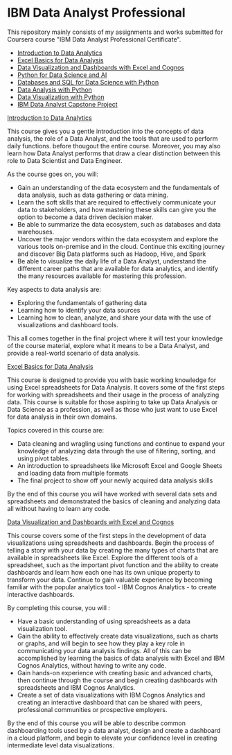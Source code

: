 # IBM Data Analyst Professional



This repository mainly consists of my assignments and works submitted for Coursera course "IBM Data Analyst Professional Certificate".

  -  [Introduction to Data Analytics](https://www.coursera.org/learn/introduction-to-data-analytics?specialization=ibm-data-analyst)
  -  [Excel Basics for Data Analysis](https://www.coursera.org/learn/excel-basics-data-analysis-ibm?specialization=ibm-data-analyst)
  -  [Data Visualization and Dashboards with Excel and Cognos](https://www.coursera.org/learn/data-visualization-dashboards-excel-cognos?specialization=ibm-data-analyst)
  -  [Python for Data Science and AI](https://www.coursera.org/learn/python-for-applied-data-science-ai?specialization=ibm-data-analyst)
  -  [Databases and SQL for Data Science with Python](https://www.coursera.org/learn/sql-data-science)
  -  [Data Analysis with Python](https://www.coursera.org/learn/data-analysis-with-python)
  -  [Data Visualization with Python](https://www.coursera.org/learn/python-for-data-visualization)
  -  [IBM Data Analyst Capstone Project](https://www.coursera.org/learn/ibm-data-analyst-capstone-project)
  

[Introduction to Data Analytics](https://www.coursera.org/learn/introduction-to-data-analytics?specialization=ibm-data-analyst)

This course gives you a gentle introduction into the concepts of data analysis, the role of a Data Analyst, and the tools that are used to perform daily functions. before thougout the entire course. Moreover, you may also learn how Data Analyst performs that draw a clear distinction between this role to Data Scientist and Data Engineer.

As the course goes on, you will:
  * Gain an understanding of the data ecosystem and the fundamentals of data analysis, such as data gathering or data mining.  
  * Learn the soft skills that are required to effectively communicate your data to stakeholders, and how mastering these skills can give you the option to become a data driven decision maker.
  * Be able to summarize the data ecosystem, such as databases and data warehouses.
  * Uncover the major vendors within the data ecosystem and explore the various tools on-premise and in the cloud. Continue this exciting journey and discover Big Data platforms such as Hadoop, Hive, and Spark
  * Be able to visualize the daily life of a Data Analyst, understand the different career paths that are available for data analytics, and identify the many resources available for mastering this profession.

Key aspects to data analysis are:
  * Exploring the fundamentals of gathering data
  * Learning how to identify your data sources
  * Learning how to clean, analyze, and share your data with the use of visualizations and dashboard tools. 

This all comes together in the final project where it will test your knowledge of the course material, explore what it means to be a Data Analyst, and provide a real-world scenario of data analysis. 


[Excel Basics for Data Analysis](https://www.coursera.org/learn/excel-basics-data-analysis-ibm?specialization=ibm-data-analyst)

This course is designed to provide you with basic working knowledge for using Excel spreadsheets for Data Analysis. It covers some of the first steps for working with spreadsheets and their usage in the process of analyzing data. This course is suitable for those aspiring to take up Data Analysis or Data Science as a profession, as well as those who just want to use Excel for data analysis in their own domains.

Topics covered in this course are:
  * Data cleaning and wragling using functions and continue to expand your knowledge of analyzing data through the use of filtering, sorting, and using pivot tables.
  * An introduction to spreadsheets like Microsoft Excel and Google Sheets and loading data from multiple formats
  * The final project to show off your newly acquired data analysis skills

By the end of this course you will have worked with several data sets and spreadsheets and demonstrated the basics of cleaning and analyzing data all without having to learn any code. 
  
  
[Data Visualization and Dashboards with Excel and Cognos](https://www.coursera.org/learn/data-visualization-dashboards-excel-cognos?specialization=ibm-data-analyst)

This course covers some of the first steps in the development of data visualizations using spreadsheets and dashboards. Begin the process of telling a story with your data by creating the many types of charts that are available in spreadsheets like Excel. Explore the different tools of a spreadsheet, such as the important pivot function and the ability to create dashboards and learn how each one has its own unique property to transform your data. Continue to gain valuable experience by becoming familiar with the popular analytics tool - IBM Cognos Analytics - to create interactive dashboards.

By completing this course, you will :
  * Have a basic understanding of using spreadsheets as a data visualization tool. 
  * Gain the ability to effectively create data visualizations, such as charts or graphs, and will begin to see how they play a key role in communicating your data analysis findings. All of this can be accomplished by learning the basics of data analysis with Excel and IBM Cognos Analytics, without having to write any code. 
  * Gain hands-on experience with creating basic and advanced charts, then continue through the course and begin creating dashboards with spreadsheets and IBM Cognos Analytics.
  * Create a set of data visualizations with IBM Cognos Analytics and creating an interactive dashboard that can be shared with peers, professional communities or prospective employers.
  
By the end of this course you will be able to describe common dashboarding tools used by a data analyst, design and create a dashboard in a cloud platform, and begin to elevate your confidence level in creating intermediate level data visualizations. 
